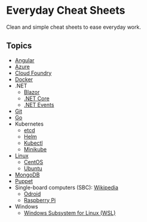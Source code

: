 # Everyday Cheat Sheets

Clean and simple cheat sheets to ease everyday work.

## Topics

* [Angular](./docs/angular.md)
* [Azure](./docs/azure.md)
* [Cloud Foundry](./docs/cloudfoundry.md)
* [Docker](./docs/docker.md)
* .NET
  * [Blazor](./docs/blazor.md)
  * [.NET Core](./docs/dotnetcore.md)
  * [.NET Events](./docs/dotnetevents.md)
* [Git](./docs/git.md)
* [Go](./docs/go.md)
* Kubernetes
  * [etcd](./docs/etcd.md)
  * [Helm](./docs/helm.md)
  * [Kubectl](./docs/kubectl.md)
  * [Minikube](./docs/minikube.md)
* [Linux](./docs/linux.md)
  * [CentOS](./docs/centos.md)
  * [Ubuntu](./docs/ubuntu.md)
* [MongoDB](./docs/mongodb.md)
* [Puppet](./docs/puppet.md)
* Single-board computers (SBC): [Wikipedia](https://en.wikipedia.org/wiki/Single-board_computer) 
  * [Odroid](./docs/odroid.md)
  * [Raspberry Pi](./docs/raspberrypi.md)
* Windows
  * [Windows Subsystem for Linux (WSL)](./docs/wsl.md)
